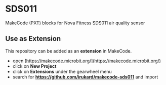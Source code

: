 
# SDS011

MakeCode (PXT) blocks for Nova Fitness SDS011 air quality sensor

## Use as Extension

This repository can be added as an **extension** in MakeCode.

* open [https://makecode.microbit.org/](https://makecode.microbit.org/)
* click on **New Project**
* click on **Extensions** under the gearwheel menu
* search for **https://github.com/irukard/makecode-sds011** and import
